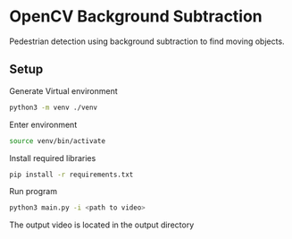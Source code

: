 # OpenCV Background Subtraction
Pedestrian detection using background subtraction to find moving objects.

## Setup
Generate Virtual environment
```bash
python3 -m venv ./venv
```
Enter environment
```bash
source venv/bin/activate
```
Install required libraries
```bash
pip install -r requirements.txt
```
Run program 
```bash
python3 main.py -i <path to video>
```
The output video is located in the output directory
